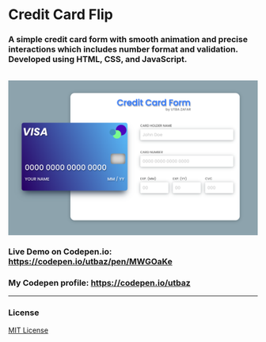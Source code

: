 # Credit Card Flip

### A simple credit card form with smooth animation and precise interactions which includes number format and validation. Developed using HTML, CSS, and JavaScript. 
<br/>
<img align="center" src="https://github.com/Uzafar90/Credit_Card_Flip/blob/main/Credit_card_form.png"/>
<br/>

### Live Demo on Codepen.io:  https://codepen.io/utbaz/pen/MWGOaKe

### My Codepen profile:  https://codepen.io/utbaz

<hr/>

### License
[MIT License](LICENSE)
